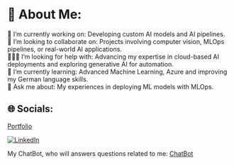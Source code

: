 # 💫 About Me:
🔭 I’m currently working on: Developing custom AI models and AI pipelines.<br>🤝 I’m looking to collaborate on: Projects involving computer vision, MLOps pipelines, or real-world AI applications.<br>🧑‍🤝‍🧑 I’m looking for help with: Advancing my expertise in cloud-based AI deployments and exploring generative AI for automation.<br>🌱 I’m currently learning: Advanced Machine Learning, Azure and improving my German language skills.<br>💬 Ask me about: My experiences in deploying ML models with MLOps.


## 🌐 Socials:
[Portfolio](https://vedantsanjaychavan.de/)

[![LinkedIn](https://img.shields.io/badge/LinkedIn-%230077B5.svg?logo=linkedin&logoColor=white)](https://www.linkedin.com/in/vedant-chavan-97ml) 


My ChatBot, who will answers questions related to me: [ChatBot](https://huggingface.co/spaces/vedantchavan097/AI-chatbot)

<!-- ### ✍️ Random Dev Quote
![](https://quotes-github-readme.vercel.app/api?type=horizontal&theme=dark)-->

<!-- Proudly created with GPRM ( https://gprm.itsvg.in ) -->
